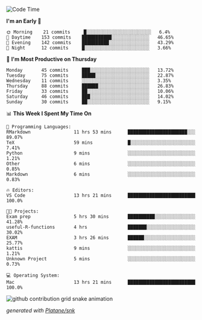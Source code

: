 <!--START_SECTION:waka-->
![Code Time](http://img.shields.io/badge/Code%20Time-174%20hrs%2058%20mins-blue)

**I'm an Early 🐤** 

```text
🌞 Morning    21 commits     █░░░░░░░░░░░░░░░░░░░░░░░░   6.4% 
🌆 Daytime    153 commits    ███████████░░░░░░░░░░░░░░   46.65% 
🌃 Evening    142 commits    ██████████░░░░░░░░░░░░░░░   43.29% 
🌙 Night      12 commits     █░░░░░░░░░░░░░░░░░░░░░░░░   3.66%

```
📅 **I'm Most Productive on Thursday** 

```text
Monday       45 commits     ███░░░░░░░░░░░░░░░░░░░░░░   13.72% 
Tuesday      75 commits     █████░░░░░░░░░░░░░░░░░░░░   22.87% 
Wednesday    11 commits     ░░░░░░░░░░░░░░░░░░░░░░░░░   3.35% 
Thursday     88 commits     ██████░░░░░░░░░░░░░░░░░░░   26.83% 
Friday       33 commits     ██░░░░░░░░░░░░░░░░░░░░░░░   10.06% 
Saturday     46 commits     ███░░░░░░░░░░░░░░░░░░░░░░   14.02% 
Sunday       30 commits     ██░░░░░░░░░░░░░░░░░░░░░░░   9.15%

```


📊 **This Week I Spent My Time On** 

```text
💬 Programming Languages: 
RMarkdown                11 hrs 53 mins      ██████████████████████░░░   89.07% 
TeX                      59 mins             █░░░░░░░░░░░░░░░░░░░░░░░░   7.41% 
Python                   9 mins              ░░░░░░░░░░░░░░░░░░░░░░░░░   1.21% 
Other                    6 mins              ░░░░░░░░░░░░░░░░░░░░░░░░░   0.85% 
Markdown                 6 mins              ░░░░░░░░░░░░░░░░░░░░░░░░░   0.83%

🔥 Editors: 
VS Code                  13 hrs 21 mins      █████████████████████████   100.0%

🐱‍💻 Projects: 
Exam prep                5 hrs 30 mins       ██████████░░░░░░░░░░░░░░░   41.28% 
useful-R-functions       4 hrs               ███████░░░░░░░░░░░░░░░░░░   30.02% 
EXAM                     3 hrs 26 mins       ██████░░░░░░░░░░░░░░░░░░░   25.77% 
kattis                   9 mins              ░░░░░░░░░░░░░░░░░░░░░░░░░   1.21% 
Unknown Project          5 mins              ░░░░░░░░░░░░░░░░░░░░░░░░░   0.73%

💻 Operating System: 
Mac                      13 hrs 21 mins      █████████████████████████   100.0%

```


<!--END_SECTION:waka-->


<!--Snake Game-->
![github contribution grid snake animation](https://raw.githubusercontent.com/viggo-gascou/viggo-gascou/output/github-contribution-grid-snake.svg)

_generated with [Platane/snk](https://github.com/Platane/snk)_
<!--Snake Game-->

